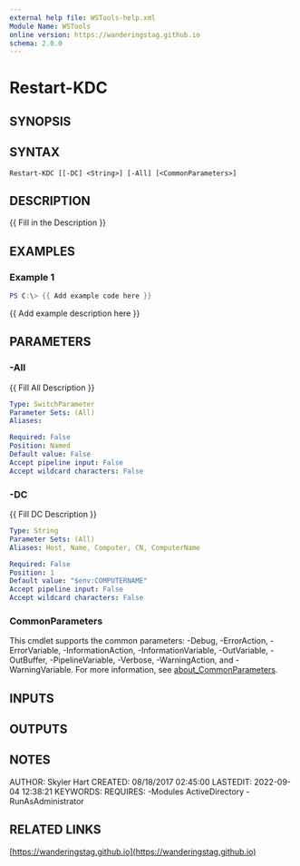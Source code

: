 ```yaml
---
external help file: WSTools-help.xml
Module Name: WSTools
online version: https://wanderingstag.github.io
schema: 2.0.0
---
```


# Restart-KDC

## SYNOPSIS

## SYNTAX

```
Restart-KDC [[-DC] <String>] [-All] [<CommonParameters>]
```

## DESCRIPTION
{{ Fill in the Description }}

## EXAMPLES

### Example 1
```powershell
PS C:\> {{ Add example code here }}
```

{{ Add example description here }}

## PARAMETERS

### -All
{{ Fill All Description }}

```yaml
Type: SwitchParameter
Parameter Sets: (All)
Aliases:

Required: False
Position: Named
Default value: False
Accept pipeline input: False
Accept wildcard characters: False
```

### -DC
{{ Fill DC Description }}

```yaml
Type: String
Parameter Sets: (All)
Aliases: Host, Name, Computer, CN, ComputerName

Required: False
Position: 1
Default value: "$env:COMPUTERNAME"
Accept pipeline input: False
Accept wildcard characters: False
```

### CommonParameters
This cmdlet supports the common parameters: -Debug, -ErrorAction, -ErrorVariable, -InformationAction, -InformationVariable, -OutVariable, -OutBuffer, -PipelineVariable, -Verbose, -WarningAction, and -WarningVariable. For more information, see [about_CommonParameters](http://go.microsoft.com/fwlink/?LinkID=113216).

## INPUTS

## OUTPUTS

## NOTES
AUTHOR: Skyler Hart
CREATED: 08/18/2017 02:45:00
LASTEDIT: 2022-09-04 12:38:21
KEYWORDS:
REQUIRES:
    -Modules ActiveDirectory
    -RunAsAdministrator

## RELATED LINKS

[https://wanderingstag.github.io](https://wanderingstag.github.io)

